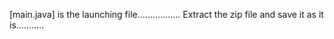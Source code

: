 [main.java] is the launching file.................
Extract the zip file and save it as it is........... 
